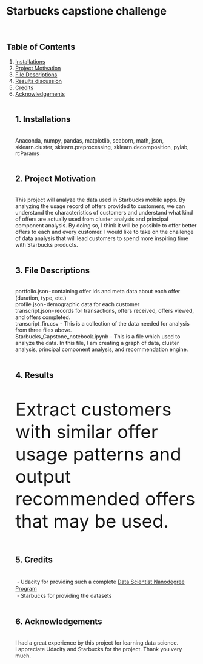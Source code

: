 # Starbucks capstione challenge
<br>
<h2>Table of Contents</h2>
<ol>
  <li>
    <a href="#1">Installations</a>
    <br>
  </li>
  <li>
    <a href="#2">Project Motivation</a>
    <br>
  </li>
  <li>
    <a href="#3">File Descriptions</a>
    <br>
  </li>
  <li>
    <a href="#4">Results discussion</a>
    <br>
  </li>
  <li>
    <a href="#5">Credits</a>
    <br>
  </li>
  <li>
    <a href="#6">Acknowledgements</a>
    <br>
  </li>
<br>
<a id="1"><h2>1. Installations</h2></a><br>
Anaconda, numpy, pandas, matplotlib, seaborn, math, json, sklearn.cluster, sklearn.preprocessing, sklearn.decomposition, pylab, rcParams<br>
<br>
<a id="2"><h2>2. Project Motivation</h2></a><br>
This project will analyze the data used in Starbucks mobile apps. By analyzing the usage record of offers provided to customers, we can understand the characteristics of customers and understand what kind of offers are actually used from cluster analysis and principal component analysis. By doing so, I think it will be possible to offer better offers to each and every customer. I would like to take on the challenge of data analysis that will lead customers to spend more inspiring time with Starbucks products.<br>
<br>
<a id="3"><h2>3. File Descriptions</h2></a><br>
portfolio.json - containing offer ids and meta data about each offer (duration, type, etc.)<br>
profile.json - demographic data for each customer<br>
transcript.json - records for transactions, offers received, offers viewed, and offers completed. <br>
transcript_fin.csv - This is a collection of the data needed for analysis from three files above.<br>
Starbucks_Capstone_notebook.ipynb - This is a file which used to analyze the data. In this file, I am creating a graph of data, cluster analysis, principal component analysis, and recommendation engine. <br>
<br>
<a id="4"><h2>4. Results</h2></a><br>
<p>
<img src="https://github.com/unoszte0291/starbucks_capstone_challenge/blob/main/images/top10_user.JPG?raw=true" alt="" style="max-width:50%;">
<br>  
<img src="https://github.com/unoszte0291/starbucks_capstone_challenge/blob/main/images/top3_offers.JPG?raw=true" alt="" style="max-width:50%;">
<br>
<font size="8";>Extract customers with similar offer usage patterns and output recommended offers that may be used.</font>
</p>
<br>
<a id="5"><h2>5. Credits</h2></a><br>
・Udacity for providing such a complete <a href=https://www.udacity.com/course/data-scientist-nanodegree--nd025>Data Scientist Nanodegree Program</a><br>
・Starbucks for providing the datasets<br>
<br>
<a id="6"><h2>6. Acknowledgements</h2></a><br>
I had a great experience by this project for learning data science.<br>
I appreciate Udacity and Starbucks for the project. Thank you very much.<br>

